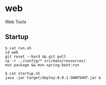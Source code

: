 
# web
Web Tools

## Startup
 
	$ cat run.sh 
	cd web
	git reset --hard && git pull 
	cp -r ../config/* src/main/resources/
	mvn package && mvn spring-boot:run 
	
	$ cat startup.sh
	java -jar target/deploy-0.0.1-SNAPSHOT.jar &
